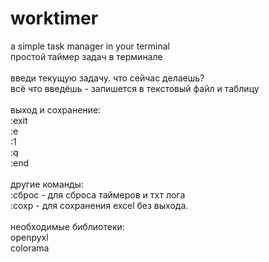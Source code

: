 # worktimer
a simple task manager in your terminal<br />
простой таймер задач в терминале<br /><br />
введи текущую задачу. что сейчас делаешь?<br />
всё что введёшь - запишется в текстовый файл и таблицу<br />
<br />выход и сохранение:
<br />:exit
<br />:e
<br />:1
<br />:q
<br />:end
<br /><br />
другие команды:
<br />:сброc - для сброса таймеров и тхт лога
<br />:сохр - для сохранения excel без выхода.
<br /><br />
необходимые библиотеки:<br />
openpyxl<br />
colorama 
